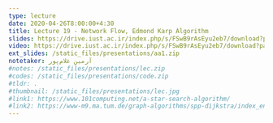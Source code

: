 ```yaml
---
type: lecture
date: 2020-04-26T8:00:00+4:30
title: Lecture 19 - Network Flow, Edmond Karp Algorithm
slides: https://drive.iust.ac.ir/index.php/s/FSwB9rAsEyu2eb7/download?path=%2FSlides&files=S19.pdf
video: https://drive.iust.ac.ir/index.php/s/FSwB9rAsEyu2eb7/download?path=%2FVideos&files=S19.mp4
ext_slides: /static_files/presentations/aa1.zip
notetaker: آرمین غلام‌پور
#notes: /static_files/presentations/lec.zip
#codes: /static_files/presentations/code.zip
#tldr: .
#thumbnail: /static_files/presentations/lec.jpg
#link1: https://www.101computing.net/a-star-search-algorithm/
#link2: https://www-m9.ma.tum.de/graph-algorithms/spp-dijkstra/index_en.html
---
```

